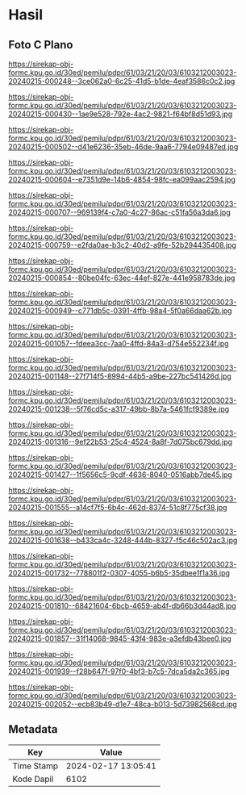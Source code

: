# Hasil

## Foto C Plano

https://sirekap-obj-formc.kpu.go.id/30ed/pemilu/pdpr/61/03/21/20/03/6103212003023-20240215-000248--3ce062a0-6c25-41d5-b1de-4eaf3586c0c2.jpg

https://sirekap-obj-formc.kpu.go.id/30ed/pemilu/pdpr/61/03/21/20/03/6103212003023-20240215-000430--1ae9e528-792e-4ac2-9821-f64bf8d51d93.jpg

https://sirekap-obj-formc.kpu.go.id/30ed/pemilu/pdpr/61/03/21/20/03/6103212003023-20240215-000502--d41e6236-35eb-46de-9aa6-7794e09487ed.jpg

https://sirekap-obj-formc.kpu.go.id/30ed/pemilu/pdpr/61/03/21/20/03/6103212003023-20240215-000604--e7351d9e-14b6-4854-98fc-ea099aac2594.jpg

https://sirekap-obj-formc.kpu.go.id/30ed/pemilu/pdpr/61/03/21/20/03/6103212003023-20240215-000707--969139f4-c7a0-4c27-86ac-c51fa56a3da6.jpg

https://sirekap-obj-formc.kpu.go.id/30ed/pemilu/pdpr/61/03/21/20/03/6103212003023-20240215-000759--e2fda0ae-b3c2-40d2-a9fe-52b294435408.jpg

https://sirekap-obj-formc.kpu.go.id/30ed/pemilu/pdpr/61/03/21/20/03/6103212003023-20240215-000854--80be04fc-63ec-44ef-827e-441e958783de.jpg

https://sirekap-obj-formc.kpu.go.id/30ed/pemilu/pdpr/61/03/21/20/03/6103212003023-20240215-000949--c771db5c-0391-4ffb-98a4-5f0a66daa62b.jpg

https://sirekap-obj-formc.kpu.go.id/30ed/pemilu/pdpr/61/03/21/20/03/6103212003023-20240215-001057--fdeea3cc-7aa0-4ffd-84a3-d754e552234f.jpg

https://sirekap-obj-formc.kpu.go.id/30ed/pemilu/pdpr/61/03/21/20/03/6103212003023-20240215-001148--27f714f5-8994-44b5-a9be-227bc541426d.jpg

https://sirekap-obj-formc.kpu.go.id/30ed/pemilu/pdpr/61/03/21/20/03/6103212003023-20240215-001238--5f76cd5c-a317-49bb-8b7a-5461fcf9389e.jpg

https://sirekap-obj-formc.kpu.go.id/30ed/pemilu/pdpr/61/03/21/20/03/6103212003023-20240215-001316--9ef22b53-25c4-4524-8a8f-7d075bc679dd.jpg

https://sirekap-obj-formc.kpu.go.id/30ed/pemilu/pdpr/61/03/21/20/03/6103212003023-20240215-001427--1f5656c5-9cdf-4636-8040-0516abb7de45.jpg

https://sirekap-obj-formc.kpu.go.id/30ed/pemilu/pdpr/61/03/21/20/03/6103212003023-20240215-001555--a14cf7f5-6b4c-462d-8374-51c8f775cf38.jpg

https://sirekap-obj-formc.kpu.go.id/30ed/pemilu/pdpr/61/03/21/20/03/6103212003023-20240215-001638--b433ca4c-3248-444b-8327-f5c46c502ac3.jpg

https://sirekap-obj-formc.kpu.go.id/30ed/pemilu/pdpr/61/03/21/20/03/6103212003023-20240215-001732--778801f2-0307-4055-b6b5-35dbee1f1a36.jpg

https://sirekap-obj-formc.kpu.go.id/30ed/pemilu/pdpr/61/03/21/20/03/6103212003023-20240215-001810--68421604-6bcb-4659-ab4f-db66b3d44ad8.jpg

https://sirekap-obj-formc.kpu.go.id/30ed/pemilu/pdpr/61/03/21/20/03/6103212003023-20240215-001857--31f14068-9845-43f4-983e-a3efdb43bee0.jpg

https://sirekap-obj-formc.kpu.go.id/30ed/pemilu/pdpr/61/03/21/20/03/6103212003023-20240215-001939--f28b647f-97f0-4bf3-b7c5-7dca5da2c365.jpg

https://sirekap-obj-formc.kpu.go.id/30ed/pemilu/pdpr/61/03/21/20/03/6103212003023-20240215-002052--ecb83b49-d1e7-48ca-b013-5d73982568cd.jpg


## Metadata

| Key        | Value               |
| ---------- | ------------------- |
| Time Stamp | 2024-02-17 13:05:41 |
| Kode Dapil | 6102                |



